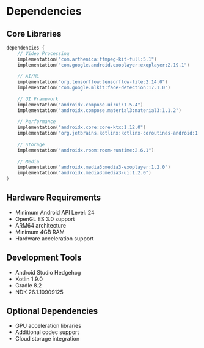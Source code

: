 # Dependencies

## Core Libraries
```kotlin
dependencies {
    // Video Processing
    implementation("com.arthenica:ffmpeg-kit-full:5.1")
    implementation("com.google.android.exoplayer:exoplayer:2.19.1")
    
    // AI/ML
    implementation("org.tensorflow:tensorflow-lite:2.14.0")
    implementation("com.google.mlkit:face-detection:17.1.0")
    
    // UI Framework
    implementation("androidx.compose.ui:ui:1.5.4")
    implementation("androidx.compose.material3:material3:1.1.2")
    
    // Performance
    implementation("androidx.core:core-ktx:1.12.0")
    implementation("org.jetbrains.kotlinx:kotlinx-coroutines-android:1.7.3")
    
    // Storage
    implementation("androidx.room:room-runtime:2.6.1")
    
    // Media
    implementation("androidx.media3:media3-exoplayer:1.2.0")
    implementation("androidx.media3:media3-ui:1.2.0")
}
```

## Hardware Requirements
- Minimum Android API Level: 24
- OpenGL ES 3.0 support
- ARM64 architecture
- Minimum 4GB RAM
- Hardware acceleration support

## Development Tools
- Android Studio Hedgehog
- Kotlin 1.9.0
- Gradle 8.2
- NDK 26.1.10909125

## Optional Dependencies
- GPU acceleration libraries
- Additional codec support
- Cloud storage integration 